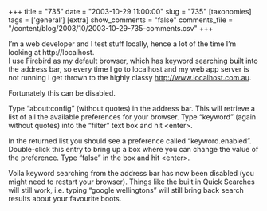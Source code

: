+++
title = "735"
date = "2003-10-29 11:00:00"
slug = "735"
[taxonomies]
tags = ['general']
[extra]
show_comments = "false"
comments_file = "/content/blog/2003/10/2003-10-29-735-comments.csv"
+++

I’m a web developer and I test stuff locally, hence a lot of the time I’m looking at http://localhost.  
I use Firebird as my default browser, which has keyword searching built into the address bar, so every time I go to localhost and my web app server is not running I get thrown to the highly classy http://www.localhost.com.au.

Fortunately this can be disabled.

Type “about:config” (without quotes) in the address bar. This will retrieve a list of all the available preferences for your browser. Type “keyword” (again without quotes) into the “filter” text box and hit &lt;enter&gt;.

In the returned list you should see a preference called “keyword.enabled”. Double-click this entry to bring up a box where you can change the value of the preference. Type “false” in the box and hit &lt;enter&gt;.

Voila keyword searching from the address bar has now been disabled (you might need to restart your browser). Things like the built in Quick Searches will still work, i.e. typing “google wellingtons” will still bring back search results about your favourite boots.
